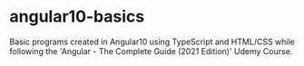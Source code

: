 # angular10-basics
Basic programs created in Angular10 using TypeScript and HTML/CSS while following the 'Angular - The Complete Guide (2021 Edition)' Udemy Course.
